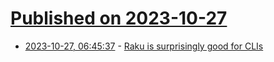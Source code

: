 # [Published on 2023-10-27](index.md)

* [2023-10-27, 06:45:37](https://lobste.rs/s/pjdlaf/raku_is_surprisingly_good_for_clis) - [Raku is surprisingly good for CLIs](https://buttondown.email/hillelwayne/archive/raku-is-surprisingly-good-for-clis/)
